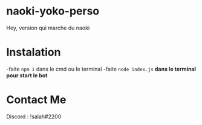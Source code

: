 # naoki-yoko-perso
Hey, version qui marche du naoki

# Instalation

-faite `npm i` dans le cmd ou le terminal
-faite `node index.js` **dans le terminal pour start le bot**

# Contact Me

Discord : !salah#2200
